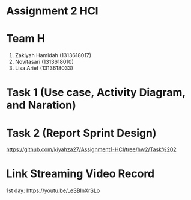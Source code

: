 # Assignment 2 HCI
 
# Team H
   1. Zakiyah Hamidah (1313618017)
   2. Novitasari (1313618010)
   3. Lisa Arief (1313618033)
 
 # Task 1 (Use case, Activity Diagram, and Naration)


 # Task 2 (Report Sprint Design)
 https://github.com/kiyahza27/Assignment1-HCI/tree/hw2/Task%202
 
 # Link Streaming Video Record
 1st day: https://youtu.be/_eSBInXrSLo
